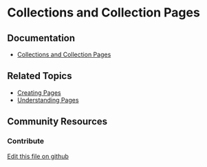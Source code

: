 # Collections and Collection Pages

## Documentation

* [Collections and Collection Pages](https://learn.liferay.com/dxp/latest/en/content-authoring-and-management/collections-and-collection-pages.html)

## Related Topics

* [Creating Pages](https://learn.liferay.com/dxp/7.x/en/site-building/creating_pages.html)
* [Understanding Pages](https://learn.liferay.com/dxp/7.x/en/site-building/creating-pages/understanding_pages.html)

## Community Resources


### Contribute

[Edit this file on github](https://github.com/olafk/controlpanel-documentation-docs/blob/master/md/74en/com_liferay_layout_admin_web_portlet_GroupPagesPortlet/select_layout_collections.jsp.md)